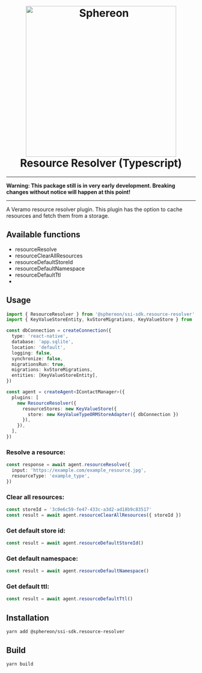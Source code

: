 <!--suppress HtmlDeprecatedAttribute -->
<h1 align="center">
  <br>
  <a href="https://www.sphereon.com"><img src="https://sphereon.com/content/themes/sphereon/assets/img/logo.svg" alt="Sphereon" width="400"></a>
  <br>Resource Resolver (Typescript) 
  <br>
</h1>

---

**Warning: This package still is in very early development. Breaking changes without notice will happen at this point!**

---

A Veramo resource resolver plugin. This plugin has the option to cache resources and fetch them from a storage.

## Available functions

- resourceResolve
- resourceClearAllResources
- resourceDefaultStoreId
- resourceDefaultNamespace
- resourceDefaultTtl
- 
## Usage

```typescript
import { ResourceResolver } from '@sphereon/ssi-sdk.resource-resolver'
import { KeyValueStoreEntity, kvStoreMigrations, KeyValueStore } from '@sphereon/ssi-sdk.kv-store-temp'

const dbConnection = createConnection({
  type: 'react-native',
  database: 'app.sqlite',
  location: 'default',
  logging: false,
  synchronize: false,
  migrationsRun: true,
  migrations: kvStoreMigrations,
  entities: [KeyValueStoreEntity],
})

const agent = createAgent<IContactManager>({
  plugins: [
    new ResourceResolver({
      resourceStores: new KeyValueStore({ 
        store: new KeyValueTypeORMStoreAdapter({ dbConnection })
      }),
    }),
  ],
})
```

### Resolve a resource:

```typescript
const response = await agent.resourceResolve({
  input: 'https://example.com/example_resource.jpg',
  resourceType: 'example_type',
})
```

### Clear all resources:

```typescript
const storeId = '3c0e6c59-fe47-433c-a3d2-ad18b9c83517'
const result = await agent.resourceClearAllResources({ storeId })
```

### Get default store id:

```typescript
const result = await agent.resourceDefaultStoreId()
```

### Get default namespace:

```typescript
const result = await agent.resourceDefaultNamespace()
```

### Get default ttl:

```typescript
const result = await agent.resourceDefaultTtl()
```

## Installation

```shell
yarn add @sphereon/ssi-sdk.resource-resolver
```

## Build

```shell
yarn build
```
